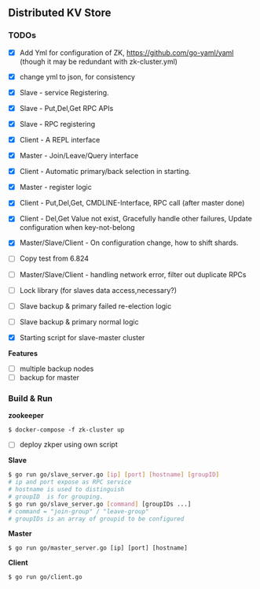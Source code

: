 ##  Distributed KV Store

### TODOs

- [x] Add Yml for configuration of ZK, https://github.com/go-yaml/yaml (though it may be redundant with zk-cluster.yml)
- [x] change yml to json, for consistency
- [x] Slave - service Registering.
- [x] Slave - Put,Del,Get RPC APIs
- [X] Slave - RPC registering
- [x] Client - A REPL interface
- [x] Master - Join/Leave/Query interface
- [x] Client - Automatic primary/back selection in starting.
- [x] Master - register logic
- [x] Client - Put,Del,Get, CMDLINE-Interface, RPC call (after master done)
- [x] Client - Del,Get Value not exist, Gracefully handle other failures, Update configuration when key-not-belong 
- [x] Master/Slave/Client - On configuration change, how to shift shards.
- [ ] Copy test from 6.824
- [ ] Master/Slave/Client - handling network error, filter out duplicate RPCs
- [ ] Lock library (for slaves data access,necessary?)
- [ ] Slave backup & primary failed re-election logic
- [ ] Slave backup & primary normal logic
- [x] Starting script for slave-master cluster 


**Features**
- [ ] multiple backup nodes
- [ ] backup for master

### Build & Run

**zookeeper** 

```shell
$ docker-compose -f zk-cluster up
```

- [ ] deploy zkper using own script

**Slave**

```bash
$ go run go/slave_server.go [ip] [port] [hostname] [groupID] 
# ip and port expose as RPC service
# hostname is used to distinguish
# groupID  is for grouping.
$ go run go/slave_server.go [command] [groupIDs ...]
# command = "join-group" / "leave-group"
# groupIDs is an array of groupid to be configured
```

**Master**

```
$ go run go/master_server.go [ip] [port] [hostname]
```

**Client** 

```
$ go run go/client.go
```

